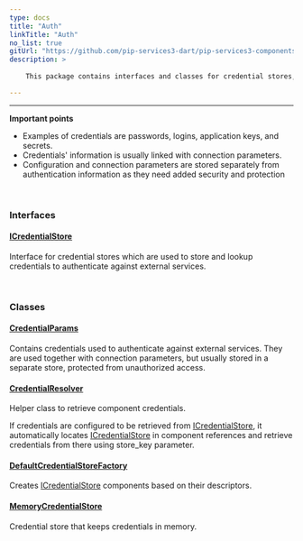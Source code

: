 ```yaml
---
type: docs
title: "Auth"
linkTitle: "Auth"
no_list: true
gitUrl: "https://github.com/pip-services3-dart/pip-services3-components-dart"
description: >
    
    This package contains interfaces and classes for credential stores, which can be used to save or retrieve credential parameters. 

---
```

---

**Important points**   
    
- Examples of credentials are passwords, logins, application keys, and secrets. 
- Credentials' information is usually linked with connection parameters. 
- Configuration and connection parameters are stored separately from authentication information as they need added security and protection

<div class="module-body">  

<br>

### Interfaces

#### [ICredentialStore](icredential_store)
Interface for credential stores which are used to store and lookup credentials
to authenticate against external services.

<br>

### Classes

#### [CredentialParams](credential_params)
Contains credentials used to authenticate against external services.
They are used together with connection parameters, but usually stored
in a separate store, protected from unauthorized access.

#### [CredentialResolver](credential_resolver)
Helper class to retrieve component credentials.

If credentials are configured to be retrieved from [ICredentialStore](icredential_store),
it automatically locates [ICredentialStore](icredential_store) in component references
and retrieve credentials from there using store_key parameter.

#### [DefaultCredentialStoreFactory](default_credential_store_factory)
Creates [ICredentialStore](icredential_store) components based on their descriptors.

#### [MemoryCredentialStore](memory_credential_store)
Credential store that keeps credentials in memory.

</div>
